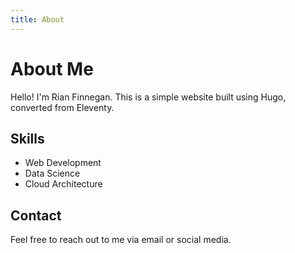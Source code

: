 ```yaml
---
title: About
---
```


# About Me

Hello! I'm Rian Finnegan. This is a simple website built using Hugo, converted from Eleventy.

## Skills

- Web Development
- Data Science
- Cloud Architecture

## Contact

Feel free to reach out to me via email or social media.
